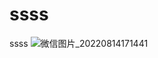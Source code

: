 # ssss
ssss
![微信图片_20220814171441](https://user-images.githubusercontent.com/77675642/184530806-37f701c1-1a87-4df7-ba8e-10ac8d56530b.png)
